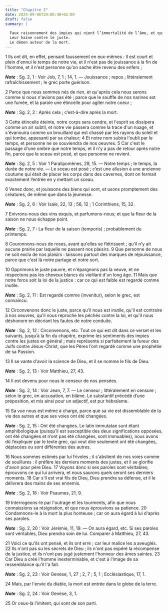 ```yaml
---
title: "Chapitre 2"
date: 2024-09-06T20:00:40+02:00
draft: false
summary: |
  
  Faux raisonnement des impies qui nient l’immortalité de l’âme, et qui mettent le souverain bien dans la jouissance des plaisirs sensibles.
  Leur haine contre le juste.
  Le démon auteur de la mort.
---
```



1 Ils ont dit, en effet, pensant faussement en eux-mêmes : Il est court et plein d'ennui le temps de notre vie, et il n'est pas de jouissance à la fin de l'homme, et il n'est personne qu'on sache être revenu des enfers ;

***Note*** :  Sg. 2, 1 : Voir Job, 7, 1 ; 14, 1. ― Jouissance ; repos ; littéralement rafraîchissement ; le grec porte guérison.

2 Parce que nous sommes nés de rien, et qu'après cela nous serons comme si nous n'avions pas été ; parce que le souffle de nos narines est une fumée, et la parole une étincelle pour agiter notre coeur ;

***Note*** :  Sg. 2, 2 : Après cela ; c’est-à-dire après la mort.

3 Cette étincelle éteinte, notre corps sera cendre, et l'esprit se dissipera comme un air subtil, et notre vie passera comme la trace d'un nuage, et s'évanouira comme un brouillard qui est chassé par les rayons du soleil et qui tombe, appesanti par sa chaleur; 4 Et notre nom subira l'oubli par le temps, et personne ne se souviendra de nos oeuvres. 5 Car c'est le passage d'une ombre que notre temps, et il n'y a pas de retour après notre fin, parce que le sceau est posé, et que personne ne revient.

***Note*** :  Sg. 2, 5 : Voir 1 Paralipomènes, 29, 15. ― Notre temps ; le temps, la durée de notre vie. ― Le sceau est posé ; c’est une allusion à une ancienne coutume qui était de placer les corps dans des cavernes, dont on fermait exactement l’entrée en y mettant un sceau.


6 Venez donc, et jouissons des biens qui sont, et usons promptement des créatures, de même que dans la jeunesse.

***Note*** :  Sg. 2, 6 : Voir Isaïe, 22, 13 ; 56, 12 ; 1 Corinthiens, 15, 32.

7 Enivrons-nous des vins exquis, et parfumons-nous; et que la fleur de la saison ne nous échappe point.

***Note*** :  Sg. 2, 7 : La fleur de la saison (temporis) ; probablement du printemps.

8 Couronnons-nous de roses, avant qu'elles se flétrissent ; qu'il n'y ait aucune prairie par laquelle ne passent nos plaisirs. 9 Que personne de nous ne soit exclu de nos plaisirs : laissons partout des marques de réjouissance, parce que c'est là notre partage et notre sort.


10 Opprimons le juste pauvre, et n'épargnons pas la veuve, et ne respectons pas les cheveux blancs du vieillard d'un long âge. 11 Mais que notre force soit la loi de la justice : car ce qui est faible est regardé comme inutile.

***Note*** :  Sg. 2, 11 : Est regardé comme (invenitur), selon le grec, est convaincu.

12 Circonvenons donc le juste, parce qu'il nous est inutile, qu'il est contraire à nos oeuvres, qu'il nous reproche les péchés contre la loi, et qu'il nous déshonore en décriant les fautes de notre conduite.

***Note*** :  Sg. 2, 12 : Circonvenons, etc. Tout ce qui est dit dans ce verset et les suivants, jusqu’à la fin du chapitre, exprime les sentiments des impies contre les justes en général ; mais représente si parfaitement la fureur des Juifs contre Jésus-Christ, que les Pères l’ont regardé comme une prophétie de sa Passion.

13 Il se vante d'avoir la science de Dieu, et il se nomme le fils de Dieu.

***Note*** :  Sg. 2, 13 : Voir Matthieu, 27, 43.

14 Il est devenu pour nous le censeur de nos pensées.

***Note*** :  Sg. 2, 14 : Voir Jean, 7, 7. ― Le censeur ; littéralement en censure ; selon le grec, en accusation, en blâme. Le substantif précédé d’une préposition, et mis ainsi pour un adjectif, est pur hébraïsme.

15 Sa vue nous est même à charge, parce que sa vie est dissemblable de la vie des autres et que ses voies ont été changées.

***Note*** :  Sg. 2, 15 : Ont été changées. Le latin immutatae sunt étant amphibologique (puisqu’il est susceptible des deux significations opposées, ont été changées et n’ont pas été changées, sont immuables), nous avons dû l’expliquer par le texte grec, qui veut dire seulement ont été changées, déplacées ou sont différentes des autres.

16 Nous sommes estimés par lui frivoles ; il s'abstient de nos voies comme de souillures : il préfère les derniers moments des justes, et il se glorifie d'avoir pour père Dieu. 17 Voyons donc si ses paroles sont véritables; éprouvons ce qui lui arrivera, et nous saurons quels seront ses derniers moments. 18 Car s'il est vrai fils de Dieu, Dieu prendra sa défense, et il le délivrera des mains de ses ennemis.

***Note*** :  Sg. 2, 18 : Voir Psaumes, 21, 9.

19 Interrogeons-le par l'outrage et les tourments, afin que nous connaissions sa résignation, et que nous éprouvions sa patience. 20 Condamnons-le à la mort la plus honteuse ; car on aura égard à lui d'après ses paroles.

***Note*** :  Sg. 2, 20 : Voir Jérémie, 11, 19. ― On aura égard, etc. Si ses paroles sont véritables, Dieu prendra soin de lui. Comparer à Matthieu, 27, 43.


21 Voici ce qu'ils ont pensé, et ils ont erré ; car leur malice les a aveuglés. 22 Ils n'ont pas su les secrets de Dieu ; ils n'ont pas espéré la récompense de la justice, et ils n'ont pas jugé justement l'honneur des âmes saintes. 23 Car Dieu a créé l'homme inexterminable, et c'est à l'image de sa ressemblance qu'il l'a fait.

***Note*** :  Sg. 2, 23 : Voir Genèse, 1, 27 ; 2, 7 ; 5, 1 ; Ecclésiastique, 17, 1.

24 Mais, par l'envie du diable, la mort est entrée dans le globe de la terre.

***Note*** :  Sg. 2, 24 : Voir Genèse, 3, 1.

25 Or ceux-là l'imitent, qui sont de son parti.

